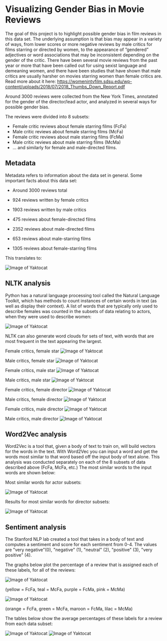 # Visualizing Gender Bias in Movie Reviews

The goal of this project is to highlight possible gender bias in film reviews in this data set. The underlying assumption is that bias may appear in a variety of ways, from lower scores or more negative reviews by male critics for films starring or directed by women, to the appearance of ”gendered” adjectives or word associations that may be inconsistent depending on the gender of the critic. There have been several movie reviews from the past year or more that have been called out for using sexist language and demeaning women, and there have been studies that have shown that male critics are usually harsher on movies starring women than female critics are. Read more about it here: https://womenintvfilm.sdsu.edu/wp-content/uploads/2018/07/2018_Thumbs_Down_Report.pdf

Around 3000 reviews were collected from the New York Times, annotated for the gender of the director/lead actor, and analyzed in several ways for possible gender bias.


The reviews were divided into 8 subsets: 
- Female critic reviews about female starring films (FcFa)
- Male critic reviews about female starring films (McFa)
- Female critic reviews about male starring films (FcMa)
- Male critic reviews about male starring films (McMa)
- ... and similarly for female and male-directed films.

## Metadata

Metadata refers to information about the data set in general. Some important facts about this data set:

- Around 3000 reviews total
- 924 reviews written by female critics
- 1903 reviews written by male critics

- 475 reviews about female-directed films
- 2352 reviews about male-directed films

- 653 reviews about male-starring films
- 1305 reviews about female-starring films

This translates to:

![Image of Yaktocat](https://roopa-ramanujam.github.io/iw2018/actor_director_breakdown.png)

## NLTK analysis

Python has a natural language processing tool called the Natural Language Toolkit, which has methods to count instances of certain words in text (as well as display their context). A list of words that are typically only used to describe females was counted in the subsets of data relating to actors, when they were used to describe women:

![Image of Yaktocat](https://roopa-ramanujam.github.io/iw2018/word_counts_female_true.png)

NLTK can also generate word clouds for sets of text, with words that are most frequent in the text appearing the largest. 

Female critics, female star
![Image of Yaktocat](https://roopa-ramanujam.github.io/iw2018/FcFa_wc.png)

Male critics, female star
![Image of Yaktocat](https://roopa-ramanujam.github.io/iw2018/McFa_wd.png)

Female critics, male star
![Image of Yaktocat](https://roopa-ramanujam.github.io/iw2018/FcMa_wd.png)

Male critics, male star
![Image of Yaktocat](https://roopa-ramanujam.github.io/iw2018/McMa_wd.png)

Female critics, female director
![Image of Yaktocat](https://roopa-ramanujam.github.io/iw2018/FcFd_wd.png)

Male critics, female director
![Image of Yaktocat](https://roopa-ramanujam.github.io/iw2018/McFd_wd.png)

Female critics, male director
![Image of Yaktocat](https://roopa-ramanujam.github.io/iw2018/FcMd_wd.png)

Male critics, male director
![Image of Yaktocat](https://roopa-ramanujam.github.io/iw2018/McMd_wd.png)

## Word2Vec analysis

Word2Vec is a tool that, given a body of text to train on, will build vectors for the words in the text. With Word2Vec you can input a word and get the words most similar to that word based off the input body of text alone. This analysis was conducted separately on each of the 8 subsets of data described above (FcFa, McFa, etc.) The most similar words to the input words are shown below:

Most similar words for actor subsets:

![Image of Yaktocat](https://roopa-ramanujam.github.io/iw2018/w2vactor.png)

Results for most similar words for director subsets:

![Image of Yaktocat](https://roopa-ramanujam.github.io/iw2018/w2vdirector.png)

## Sentiment analysis

The Stanford NLP lab created a tool that takes in a body of text and computes a sentiment and score for each sentiment from 0-4. The values are "very negative"(0), "negative" (1), "neutral" (2), "positive" (3), "very positive" (4). 


The graphs below plot the percentage of a review that is assigned each of these labels, for all of the reviews:

![Image of Yaktocat](https://roopa-ramanujam.github.io/iw2018/actor_percent_sentiment_parallel.png)

(yellow = FcFa, teal = McFa, purple = FcMa, pink = McMa)

![Image of Yaktocat](https://roopa-ramanujam.github.io/iw2018/director_percent_sentiment_parallel.png)

(orange = FcFa, green = McFa, maroon = FcMa, lilac = McMa)

The tables below show the average percentages of these labels for a review from each data subset:

![Image of Yaktocat](https://roopa-ramanujam.github.io/iw2018/sent_actor_percent.png)
![Image of Yaktocat](https://roopa-ramanujam.github.io/iw2018/sent_director_percent.png)

